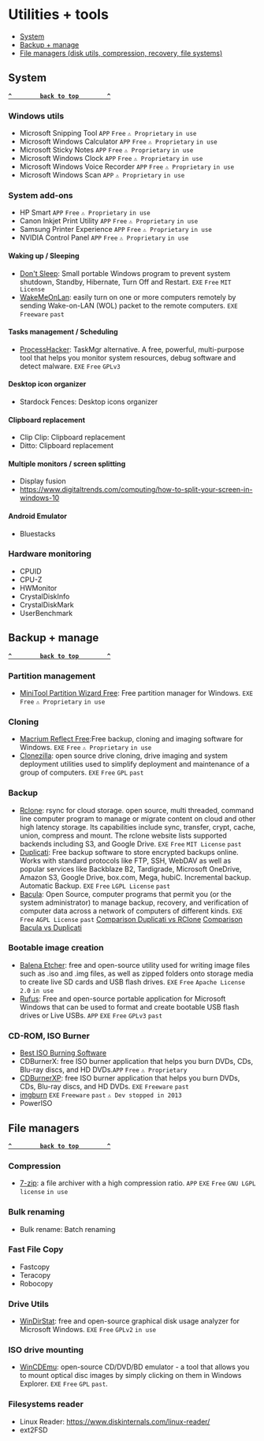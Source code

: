 # Utilities + tools 

- [System](#system)
- [Backup + manage](#backup--manage)
- [File managers (disk utils, compression, recovery, file systems)](#file-managers)

## System ##
**[`^        back to top        ^`](#)**
### Windows utils ###
- Microsoft Snipping Tool `APP` `Free` `⚠ Proprietary` `in use`
- Microsoft Windows Calculator `APP` `Free` `⚠ Proprietary` `in use`
- Microsoft Sticky Notes `APP` `Free` `⚠ Proprietary` `in use`
- Microsoft Windows Clock `APP` `Free` `⚠ Proprietary` `in use`
- Microsoft Windows Voice Recorder `APP` `Free` `⚠ Proprietary` `in use`
- Microsoft Windows Scan `APP` `⚠ Proprietary` `in use`
### System add-ons ###
- HP Smart `APP` `Free` `⚠ Proprietary` `in use`
- Canon Inkjet Print Utility `APP` `Free` `⚠ Proprietary` `in use`
- Samsung Printer Experience `APP` `Free` `⚠ Proprietary` `in use`
- NVIDIA Control Panel `APP` `Free` `⚠ Proprietary` `in use`
#### Waking up / Sleeping ####
- [Don't Sleep](https://softwareok.com/?seite=Microsoft/DontSleep/History): Small portable Windows program to prevent system shutdown, Standby, Hibernate, Turn Off and Restart. `EXE` `Free` `MIT License`
- [WakeMeOnLan](https://www.nirsoft.net/utils/wake_on_lan.html): easily turn on one or more computers remotely by sending Wake-on-LAN (WOL) packet to the remote computers. `EXE` `Freeware` `past`
#### Tasks management / Scheduling ####
- [ProcessHacker](https://processhacker.sourceforge.io/): TaskMgr alternative. A free, powerful, multi-purpose tool that helps you monitor system resources, debug software and detect malware. `EXE` `Free` `GPLv3`
#### Desktop icon organizer ####
- Stardock Fences: Desktop icons organizer
#### Clipboard replacement ####
- Clip Clip: Clipboard replacement
- Ditto: Clipboard replacement
#### Multiple monitors / screen splitting ####
- Display fusion
- https://www.digitaltrends.com/computing/how-to-split-your-screen-in-windows-10
#### Android Emulator ####
- Bluestacks

### Hardware monitoring ###
- CPUID
- CPU-Z
- HWMonitor
- CrystalDiskInfo
- CrystalDiskMark
- UserBenchmark

## Backup + manage ## 
**[`^        back to top        ^`](#)**
### Partition management ###
- [MiniTool Partition Wizard Free](https://www.partitionwizard.com/free-partition-manager.html): Free partition manager for Windows. `EXE` `Free` `⚠ Proprietary` `in use`
### Cloning ###
- [Macrium Reflect Free](https://www.macrium.com/reflectfree):Free backup, cloning and imaging software for Windows. `EXE` `Free` `⚠ Proprietary` `in use`
- [Clonezilla](https://clonezilla.org/): open source drive cloning, drive imaging and system deployment utilities used to simplify deployment and maintenance of a group of computers. `EXE` `Free` `GPL` `past`
### Backup ###
- [Rclone](https://rclone.org/): rsync for cloud storage. open source, multi threaded, command line computer program to manage or migrate content on cloud and other high latency storage. Its capabilities include sync, transfer, crypt, cache, union, compress and mount. The rclone website lists supported backends including S3, and Google Drive. `EXE` `Free` `MIT License` `past`
- [Duplicati](https://www.duplicati.com/): Free backup software to store encrypted backups online. Works with standard protocols like FTP, SSH, WebDAV as well as popular services like Backblaze B2, Tardigrade, Microsoft OneDrive, Amazon S3, Google Drive, box.com, Mega, hubiC. Incremental backup. Automatic Backup. `EXE` `Free` `LGPL License` `past` 
- [Bacula](https://www.bacula.org/): Open Source, computer programs that permit you (or the system administrator) to manage backup, recovery, and verification of computer data across a network of computers of different kinds. `EXE` `Free` `AGPL License` `past`
[Comparison Duplicati vs RClone](https://appmus.com/vs/duplicati-vs-rclone)
[Comparison Bacula vs Duplicati](https://appmus.com/vs/duplicati-vs-bacula)

### Bootable image creation ###
- [Balena Etcher](https://www.balena.io/etcher/): free and open-source utility used for writing image files such as .iso and .img files, as well as zipped folders onto storage media to create live SD cards and USB flash drives. `EXE` `Free` `Apache License 2.0` `in use`
- [Rufus](https://rufus.ie/): Free and open-source portable application for Microsoft Windows that can be used to format and create bootable USB flash drives or Live USBs. `APP` `EXE` `Free` `GPLv3` `past`
### CD-ROM, ISO Burner ###
- [Best ISO Burning Software](https://www.techpout.com/best-iso-burner-software/)
- CDBurnerX: free ISO burner application that helps you burn DVDs, CDs, Blu-ray discs, and HD DVDs.`APP` `Free` `⚠ Proprietary` 
- [CDBurnerXP](https://cdburnerxp.se/en/home): free ISO burner application that helps you burn DVDs, CDs, Blu-ray discs, and HD DVDs. `EXE` `Freeware` `past`
- [imgburn](https://www.imgburn.com/) `EXE` `Freeware` `past` `⚠ Dev stopped in 2013`
- PowerISO

## File managers ##
**[`^        back to top        ^`](#)**
### Compression ###
- [7-zip](https://www.7-zip.org/): a file archiver with a high compression ratio. `APP` `EXE` `Free` `GNU LGPL license` `in use`
### Bulk renaming ###
- Bulk rename: Batch renaming
### Fast File Copy ####
- Fastcopy
- Teracopy
- Robocopy
### Drive Utils ###
- [WinDirStat](https://windirstat.net/): free and open-source graphical disk usage analyzer for Microsoft Windows. `EXE` `Free` `GPLv2` `in use`
### ISO drive mounting ###
- [WinCDEmu](https://wincdemu.sysprogs.org/): open-source CD/DVD/BD emulator - a tool that allows you to mount optical disc images by simply clicking on them in Windows Explorer. `EXE` `Free` `GPL` `past`.
### Filesystems reader ###
- Linux Reader: https://www.diskinternals.com/linux-reader/
- ext2FSD

